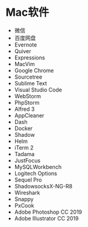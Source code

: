 Mac软件
===

- 微信
- 百度网盘
- Evernote
- Quiver
- Expressions
- MacVim
- Google Chrome
- Sourcetree
- Sublime Text
- Visual Studio Code
- WebStorm
- PhpStorm
- Alfred 3
- AppCleaner
- Dash
- Docker
- Shadow
- Helm
- iTerm 2
- Tadama
- JustFocus
- MySQLWorkbench
- Logitech Options
- Sequel Pro
- ShadowsocksX-NG-R8
- Wireshark
- Snappy
- PxCook
- Adobe Photoshop CC 2019
- Adobe Illustrator CC 2019